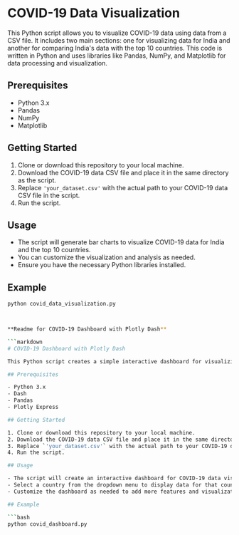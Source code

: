 # COVID-19 Data Visualization

This Python script allows you to visualize COVID-19 data using data from a CSV file. It includes two main sections: one for visualizing data for India and another for comparing India's data with the top 10 countries. This code is written in Python and uses libraries like Pandas, NumPy, and Matplotlib for data processing and visualization.

## Prerequisites

- Python 3.x
- Pandas
- NumPy
- Matplotlib

## Getting Started

1. Clone or download this repository to your local machine.
2. Download the COVID-19 data CSV file and place it in the same directory as the script.
3. Replace `'your_dataset.csv'` with the actual path to your COVID-19 data CSV file in the script.
4. Run the script.

## Usage

- The script will generate bar charts to visualize COVID-19 data for India and the top 10 countries.
- You can customize the visualization and analysis as needed.
- Ensure you have the necessary Python libraries installed.

## Example

```bash
python covid_data_visualization.py



**Readme for COVID-19 Dashboard with Plotly Dash**

```markdown
# COVID-19 Dashboard with Plotly Dash

This Python script creates a simple interactive dashboard for visualizing COVID-19 data using Plotly Dash. The dashboard includes a dropdown menu for selecting a country, and it displays COVID-19 data for the selected country in a bar chart. This code is written in Python and requires Plotly Dash, Pandas, and Plotly Express.

## Prerequisites

- Python 3.x
- Dash
- Pandas
- Plotly Express

## Getting Started

1. Clone or download this repository to your local machine.
2. Download the COVID-19 data CSV file and place it in the same directory as the script.
3. Replace `'your_dataset.csv'` with the actual path to your COVID-19 data CSV file in the script.
4. Run the script.

## Usage

- The script will create an interactive dashboard for COVID-19 data visualization.
- Select a country from the dropdown menu to display data for that country.
- Customize the dashboard as needed to add more features and visualizations.

## Example

```bash
python covid_dashboard.py
